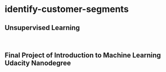 # identify-customer-segments
## Unsupervised Learning
<br>

## Final Project of Introduction to Machine Learning Udacity Nanodegree
